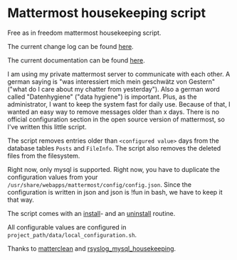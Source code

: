 # Mattermost housekeeping script

Free as in freedom mattermost housekeeping script.

The current change log can be found [here](CHANGELOG.md).

The current documentation can be found [here](documentation).

I am using my private mattermost server to communicate with each other.
A german saying is "was interessiert mich mein geschwätz von Gestern" ("what do I care about my chatter from yesterday"). Also a german word called "Datenhygiene" ("data hygiene") is important. Plus, as the administrator, I want to keep the system fast for daily use.
Because of that, I wanted an easy way to remove messages older than x days. There is no official configuration section in the open source version of mattermost, so I've written this little script.

The script removes entries older than `<configured value>` days from the database tables `Posts` and `FileInfo`.
The script also removes the deleted files from the filesystem.

Right now, only mysql is supported.
Right now, you have to duplicate the configuration values from your `/usr/share/webapps/mattermost/config/config.json`. Since the configuration is written in json and json is !fun in bash, we have to keep it that way.

The script comes with an [install](bin/install.sh)- and an [uninstall](bin/uninstall.sh) routine.

All configurable values are configured in `project_path/data/local_configuration.sh`.

Thanks to [matterclean](https://github.com/sinfallas/matterclean/blob/master/matterclean) and [rsyslog_mysql_housekeeping](https://github.com/bazzline/rsyslog_mysql_housekeeping).
